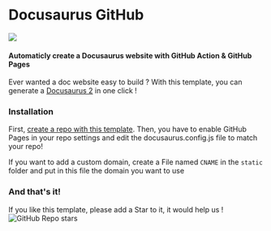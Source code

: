 # Docusaurus GitHub
<a href="https://github.com/Funasitien/docusaurus-gh/generate">
  <img src="https://img.shields.io/badge/use%20this-template-blue?logo=github&style=for-the-badge">
</a>

#### Automaticly create a Docusaurus website with GitHub Action & GitHub Pages


Ever wanted a doc website easy to build ? With this template, you can generate a [Docusaurus 2](https://docusaurus.io/) in one click !

### Installation

First, [create a repo with this template](https://github.com/Funasitien/docausorus-gh/generate). Then, you have to enable GitHub Pages in your repo settings and edit the docusaurus.config.js file to match your repo!

If you want to add a custom domain, create a File named `CNAME` in the `static` folder and put in this file the domain you want to use

### And that's it!
If you like this template, please add a Star to it, it would help us ! 
![GitHub Repo stars](https://img.shields.io/github/stars/Funasitien/docausorus-gh?style=for-the-badge&label=%E2%9C%A8%EF%B8%8F%20Stars&color=yellow)



